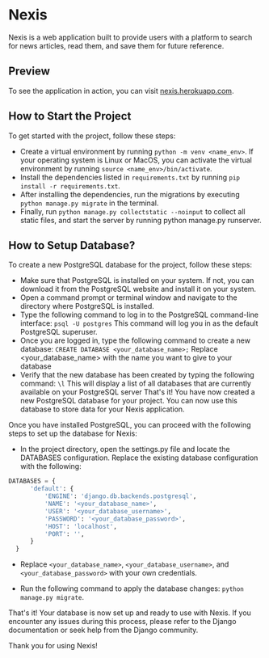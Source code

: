 # Nexis

Nexis is a web application built to provide users with a platform to search for news articles, read them, and save them for future reference.

## Preview

To see the application in action, you can visit [nexis.herokuapp.com](https://nexis.herokuapp.com).

## How to Start the Project

To get started with the project, follow these steps:

- Create a virtual environment by running `python -m venv <name_env>`. If your operating system is Linux or MacOS, you can activate the virtual environment by running `source <name_env>/bin/activate`.
- Install the dependencies listed in `requirements.txt` by running `pip install -r requirements.txt`.
- After installing the dependencies, run the migrations by executing `python manage.py migrate` in the terminal.
- Finally, run `python manage.py collectstatic --noinput` to collect all static files, and start the server by running python manage.py runserver.

## How to Setup Database?
To create a new PostgreSQL database for the project, follow these steps:
 - Make sure that PostgreSQL is installed on your system. If not, you can download it from the PostgreSQL website and install it on your system.
 - Open a command prompt or terminal window and navigate to the directory where PostgreSQL is installed.
 - Type the following command to log in to the PostgreSQL command-line interface: `psql -U postgres` This command will log you in as the default PostgreSQL superuser.
 - Once you are logged in, type the following command to create a new database: `CREATE DATABASE <your_database_name>;` Replace <your_database_name> with the name you want to give to your database
 - Verify that the new database has been created by typing the following command: `\l`
This will display a list of all databases that are currently available on your PostgreSQL server
That's it! You have now created a new PostgreSQL database for your project. You can now use this database to store data for your Nexis application.

Once you have installed PostgreSQL, you can proceed with the following steps to set up the database for Nexis:

- In the project directory, open the settings.py file and locate the DATABASES configuration. Replace the existing database configuration with the following:

```python
DATABASES = {
      'default': {
          'ENGINE': 'django.db.backends.postgresql',
          'NAME': '<your_database_name>',
          'USER': '<your_database_username>',
          'PASSWORD': '<your_database_password>',
          'HOST': 'localhost',
          'PORT': '',
      }
  }
```

- Replace `<your_database_name>`, `<your_database_username>`, and `<your_database_password>` with your own credentials.

- Run the following command to apply the database changes: `python manage.py migrate`.

That's it! Your database is now set up and ready to use with Nexis. If you encounter any issues during this process, please refer to the Django documentation or seek help from the Django community.

Thank you for using Nexis!
